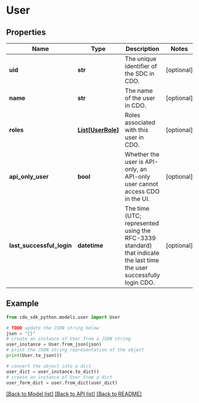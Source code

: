 # User


## Properties

Name | Type | Description | Notes
------------ | ------------- | ------------- | -------------
**uid** | **str** | The unique identifier of the SDC in CDO. | [optional] 
**name** | **str** | The name of the user in CDO. | [optional] 
**roles** | [**List[UserRole]**](UserRole.md) | Roles associated with this user in CDO. | [optional] 
**api_only_user** | **bool** | Whether the user is API-only, an API-only user cannot access CDO in the UI. | [optional] 
**last_successful_login** | **datetime** | The time (UTC; represented using the RFC-3339 standard) that indicate the last time the user successfully login CDO. | [optional] 

## Example

```python
from cdo_sdk_python.models.user import User

# TODO update the JSON string below
json = "{}"
# create an instance of User from a JSON string
user_instance = User.from_json(json)
# print the JSON string representation of the object
print(User.to_json())

# convert the object into a dict
user_dict = user_instance.to_dict()
# create an instance of User from a dict
user_form_dict = user.from_dict(user_dict)
```
[[Back to Model list]](../README.md#documentation-for-models) [[Back to API list]](../README.md#documentation-for-api-endpoints) [[Back to README]](../README.md)


